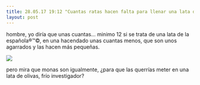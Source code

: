 ```yaml
---
title: 28.05.17 19:12 "Cuantas ratas hacen falta para llenar una lata de olivas?"
layout: post
---
```


hombre, yo diría que unas cuantas... minimo 12 si se trata de una lata de la española®™©, en una hacendado unas cuantas menos, que son unos agarrados y las hacen más pequeñas.

![](http://diegocollado.net/preguntas/rata.gif)

pero mira que monas son igualmente, ¿para que las querrías meter en una lata de olivas, frío investigador?